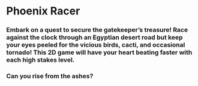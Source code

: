 # Phoenix Racer


### Embark on a quest to secure the gatekeeper’s treasure! Race against the clock through an Egyptian desert road but keep your eyes peeled for the vicious birds, cacti, and occasional tornado! This 2D game will have your heart beating faster with each high stakes level. 
### Can you **rise** from the ashes?
